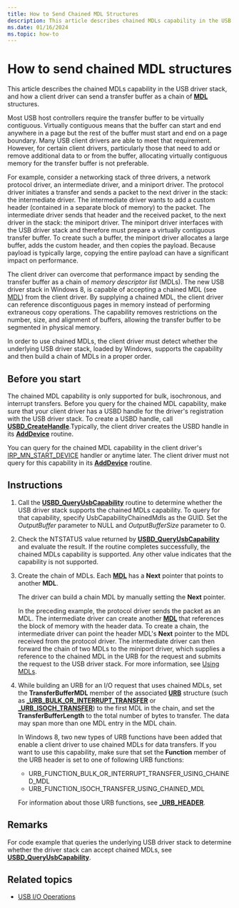 ```yaml
---
title: How to Send Chained MDL Structures
description: This article describes chained MDLs capability in the USB driver stack, and how a client driver can send a transfer buffer as a chain of MDL structures.
ms.date: 01/16/2024
ms.topic: how-to
---
```


# How to send chained MDL structures

This article describes the chained MDLs capability in the USB driver stack, and how a client driver can send a transfer buffer as a chain of **[MDL](/windows-hardware/drivers/ddi/wdm/ns-wdm-_mdl)** structures.

Most USB host controllers require the transfer buffer to be virtually contiguous. Virtually contiguous means that the buffer can start and end anywhere in a page but the rest of the buffer must start and end on a page boundary. Many USB client drivers are able to meet that requirement. However, for certain client drivers, particularly those that need to add or remove additional data to or from the buffer, allocating virtually contiguous memory for the transfer buffer is not preferable.

For example, consider a networking stack of three drivers, a network protocol driver, an intermediate driver, and a miniport driver. The protocol driver initiates a transfer and sends a packet to the next driver in the stack: the intermediate driver. The intermediate driver wants to add a custom header (contained in a separate block of memory) to the packet. The intermediate driver sends that header and the received packet, to the next driver in the stack: the miniport driver. The miniport driver interfaces with the USB driver stack and therefore must prepare a virtually contiguous transfer buffer. To create such a buffer, the miniport driver allocates a large buffer, adds the custom header, and then copies the payload. Because payload is typically large, copying the entire payload can have a significant impact on performance.

The client driver can overcome that performance impact by sending the transfer buffer as a chain of *memory descriptor list* (MDLs). The new USB driver stack in Windows 8, is capable of accepting a chained MDL (see [MDL](/windows-hardware/drivers/ddi/wdm/ns-wdm-_mdl)) from the client driver. By supplying a chained MDL, the client driver can reference discontiguous pages in memory instead of performing extraneous copy operations. The capability removes restrictions on the number, size, and alignment of buffers, allowing the transfer buffer to be segmented in physical memory.

In order to use chained MDLs, the client driver must detect whether the underlying USB driver stack, loaded by Windows, supports the capability and then build a chain of MDLs in a proper order.

## Before you start

The chained MDL capability is only supported for bulk, isochronous, and interrupt transfers. Before you query for the chained MDL capability, make sure that your client driver has a USBD handle for the driver's registration with the USB driver stack. To create a USBD handle, call **[USBD_CreateHandle](/windows-hardware/drivers/ddi/usbdlib/nf-usbdlib-usbd_createhandle)**.Typically, the client driver creates the USBD handle in its **[AddDevice](/windows-hardware/drivers/ddi/wdm/nc-wdm-driver_add_device)** routine.

You can query for the chained MDL capability in the client driver's [IRP_MN_START_DEVICE](../kernel/irp-mn-start-device.md) handler or anytime later. The client driver must not query for this capability in its **[AddDevice](/windows-hardware/drivers/ddi/wdm/nc-wdm-driver_add_device)** routine.

## Instructions

1. Call the **[USBD_QueryUsbCapability](/windows-hardware/drivers/ddi/usbdlib/nf-usbdlib-usbd_queryusbcapability)** routine to determine whether the USB driver stack supports the chained MDLs capability. To query for that capability, specify UsbCapabilityChainedMdls as the GUID. Set the *OutputBuffer* parameter to NULL and *OutputBufferSize* parameter to 0.

1. Check the NTSTATUS value returned by **[USBD_QueryUsbCapability](/windows-hardware/drivers/ddi/usbdlib/nf-usbdlib-usbd_queryusbcapability)** and evaluate the result. If the routine completes successfully, the chained MDLs capability is supported. Any other value indicates that the capability is not supported.

1. Create the chain of MDLs. Each **[MDL](/windows-hardware/drivers/ddi/wdm/ns-wdm-_mdl)** has a **Next** pointer that points to another **MDL**.

    The driver can build a chain MDL by manually setting the **Next** pointer.

    In the preceding example, the protocol driver sends the packet as an MDL. The intermediate driver can create another **[MDL](/windows-hardware/drivers/ddi/wdm/ns-wdm-_mdl)** that references the block of memory with the header data. To create a chain, the intermediate driver can point the header MDL's **Next** pointer to the MDL received from the protocol driver. The intermediate driver can then forward the chain of two MDLs to the miniport driver, which supplies a reference to the chained MDL in the URB for the request and submits the request to the USB driver stack. For more information, see [Using MDLs](../kernel/using-mdls.md).

1. While building an URB for an I/O request that uses chained MDLs, set the **TransferBufferMDL** member of the associated **[URB](/windows-hardware/drivers/ddi/usb/ns-usb-_urb)** structure (such as **[_URB_BULK_OR_INTERRUPT_TRANSFER](/windows-hardware/drivers/ddi/usb/ns-usb-_urb_bulk_or_interrupt_transfer)** or **[_URB_ISOCH_TRANSFER](/windows-hardware/drivers/ddi/usb/ns-usb-_urb_isoch_transfer)**) to the first MDL in the chain, and set the **TransferBufferLength** to the total number of bytes to transfer. The data may span more than one MDL entry in the MDL chain.

   In Windows 8, two new types of URB functions have been added that enable a client driver to use chained MDLs for data transfers. If you want to use this capability, make sure that set the **Function** member of the URB header is set to one of following URB functions:

   - URB_FUNCTION_BULK_OR_INTERRUPT_TRANSFER_USING_CHAINED_MDL
   - URB_FUNCTION_ISOCH_TRANSFER_USING_CHAINED_MDL

   For information about those URB functions, see **[_URB_HEADER](/windows-hardware/drivers/ddi/usb/ns-usb-_urb_header)**.

## Remarks

For code example that queries the underlying USB driver stack to determine whether the driver stack can accept chained MDLs, see **[USBD_QueryUsbCapability](/windows-hardware/drivers/ddi/usbdlib/nf-usbdlib-usbd_queryusbcapability)**.

## Related topics

- [USB I/O Operations](usb-device-i-o.md)
